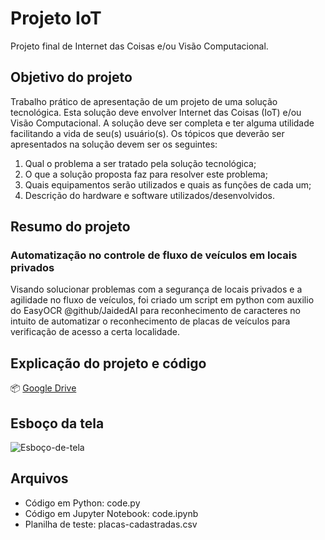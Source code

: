 # Projeto IoT
 Projeto final de Internet das Coisas e/ou Visão Computacional.

## Objetivo do projeto
Trabalho prático de apresentação de um projeto de uma solução tecnológica. Esta solução deve envolver Internet das Coisas (IoT) e/ou Visão Computacional. A solução deve ser completa e ter alguma utilidade facilitando a vida de seu(s) usuário(s). Os tópicos que deverão ser apresentados na solução devem ser os seguintes:

1. Qual o problema a ser tratado pela solução tecnológica;
2. O que a solução proposta faz para resolver este problema;
3. Quais equipamentos serão utilizados e quais as funções de cada um;
4. Descrição do hardware e software utilizados/desenvolvidos.

## Resumo do projeto
### Automatização no controle de fluxo de veículos em locais privados
Visando solucionar problemas com a segurança de locais privados e a agilidade no fluxo de veículos, foi criado um script em python com auxilio do EasyOCR @github/JaidedAI para reconhecimento de caracteres no intuito de automatizar o reconhecimento de placas de veículos para verificação de acesso a certa localidade.

## Explicação do projeto e código
📦 [Google Drive](https://drive.google.com/file/d/1ZsPRdFAD6hxc09mFp0dWI1GGJ6D7bx8T/view)

## Esboço da tela
![Esboço-de-tela](https://user-images.githubusercontent.com/71523376/158446661-30ce4984-a107-4619-be5d-09a7c227d525.png)

## Arquivos
- Código em Python: code.py
- Código em Jupyter Notebook: code.ipynb
- Planilha de teste: placas-cadastradas.csv
   
